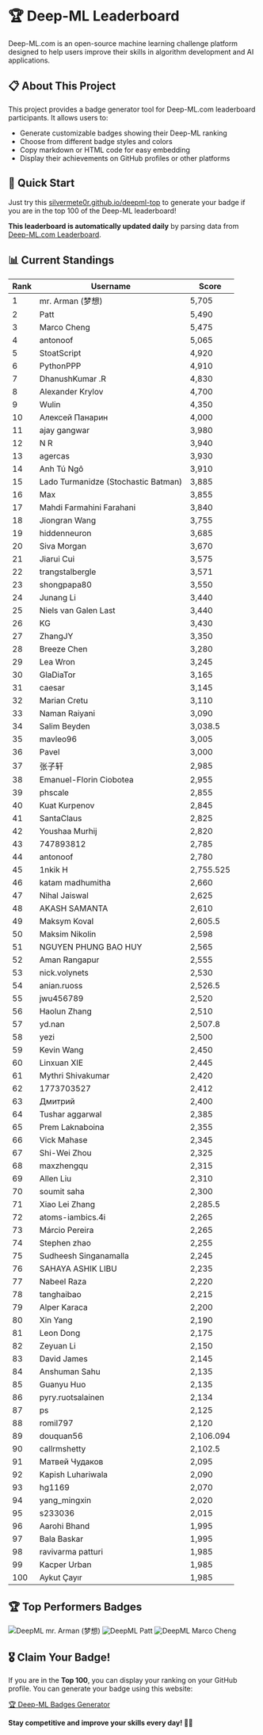# 🏆 Deep-ML Leaderboard

Deep-ML.com is an open-source machine learning challenge platform designed to help users improve their skills in algorithm development and AI applications.  

## 📋 About This Project

This project provides a badge generator tool for Deep-ML.com leaderboard participants. It allows users to:
- Generate customizable badges showing their Deep-ML ranking
- Choose from different badge styles and colors
- Copy markdown or HTML code for easy embedding
- Display their achievements on GitHub profiles or other platforms

## 🚀 Quick Start

Just try this [silvermete0r.github.io/deepml-top](https://silvermete0r.github.io/deepml-top) to generate your badge if you are in the top 100 of the Deep-ML leaderboard!

**This leaderboard is automatically updated daily** by parsing data from [Deep-ML.com Leaderboard](https://www.deep-ml.com/leaderboard).  

## 📊 Current Standings  

<!-- LEADERBOARD_START -->
| Rank | Username | Score |
|------|---------|-------|
| 1 | mr. Arman (梦想) | 5,705 |
| 2 | Patt | 5,490 |
| 3 | Marco Cheng | 5,475 |
| 4 | antonoof | 5,065 |
| 5 | StoatScript | 4,920 |
| 6 | PythonPPP | 4,910 |
| 7 | DhanushKumar .R | 4,830 |
| 8 | Alexander Krylov | 4,700 |
| 9 | Wulin | 4,350 |
| 10 | Алексей Панарин | 4,000 |
| 11 | ajay gangwar | 3,980 |
| 12 | N R | 3,940 |
| 13 | agercas | 3,930 |
| 14 | Anh Tú Ngô | 3,910 |
| 15 | Lado Turmanidze (Stochastic Batman) | 3,885 |
| 16 | Max | 3,855 |
| 17 | Mahdi Farmahini Farahani | 3,840 |
| 18 | Jiongran Wang | 3,755 |
| 19 | hiddenneuron | 3,685 |
| 20 | Siva Morgan | 3,670 |
| 21 | Jiarui Cui | 3,575 |
| 22 | trangstalbergle | 3,571 |
| 23 | shongpapa80 | 3,550 |
| 24 | Junang Li | 3,440 |
| 25 | Niels van Galen Last | 3,440 |
| 26 | KG | 3,430 |
| 27 | ZhangJY | 3,350 |
| 28 | Breeze Chen | 3,280 |
| 29 | Lea Wron | 3,245 |
| 30 | GlaDiaTor | 3,165 |
| 31 | caesar | 3,145 |
| 32 | Marian Cretu | 3,110 |
| 33 | Naman Raiyani | 3,090 |
| 34 | Salim Beyden | 3,038.5 |
| 35 | mavleo96 | 3,005 |
| 36 | Pavel | 3,000 |
| 37 | 张子轩 | 2,985 |
| 38 | Emanuel-Florin Ciobotea | 2,955 |
| 39 | phscale | 2,855 |
| 40 | Kuat Kurpenov | 2,845 |
| 41 | SantaClaus | 2,825 |
| 42 | Youshaa Murhij | 2,820 |
| 43 | 747893812 | 2,785 |
| 44 | antonoof | 2,780 |
| 45 | 1nkik H | 2,755.525 |
| 46 | katam madhumitha | 2,660 |
| 47 | Nihal Jaiswal | 2,625 |
| 48 | AKASH SAMANTA | 2,610 |
| 49 | Maksym Koval | 2,605.5 |
| 50 | Maksim Nikolin | 2,598 |
| 51 | NGUYEN PHUNG BAO HUY | 2,565 |
| 52 | Aman Rangapur | 2,555 |
| 53 | nick.volynets | 2,530 |
| 54 | anian.ruoss | 2,526.5 |
| 55 | jwu456789 | 2,520 |
| 56 | Haolun Zhang | 2,510 |
| 57 | yd.nan | 2,507.8 |
| 58 | yezi | 2,500 |
| 59 | Kevin Wang | 2,450 |
| 60 | Linxuan XIE | 2,445 |
| 61 | Mythri Shivakumar | 2,420 |
| 62 | 1773703527 | 2,412 |
| 63 | Дмитрий | 2,400 |
| 64 | Tushar aggarwal | 2,385 |
| 65 | Prem Laknaboina | 2,355 |
| 66 | Vick Mahase | 2,345 |
| 67 | Shi-Wei Zhou | 2,325 |
| 68 | maxzhengqu | 2,315 |
| 69 | Allen Liu | 2,310 |
| 70 | soumit saha | 2,300 |
| 71 | Xiao Lei Zhang | 2,285.5 |
| 72 | atoms-iambics.4i | 2,265 |
| 73 | Márcio Pereira | 2,265 |
| 74 | Stephen zhao | 2,255 |
| 75 | Sudheesh Singanamalla | 2,245 |
| 76 | SAHAYA ASHIK LIBU | 2,235 |
| 77 | Nabeel Raza | 2,220 |
| 78 | tanghaibao | 2,215 |
| 79 | Alper Karaca | 2,200 |
| 80 | Xin Yang | 2,190 |
| 81 | Leon Dong | 2,175 |
| 82 | Zeyuan Li | 2,150 |
| 83 | David James | 2,145 |
| 84 | Anshuman Sahu | 2,135 |
| 85 | Guanyu Huo | 2,135 |
| 86 | pyry.ruotsalainen | 2,134 |
| 87 | ps | 2,125 |
| 88 | romil797 | 2,120 |
| 89 | douquan56 | 2,106.094 |
| 90 | callrmshetty | 2,102.5 |
| 91 | Матвей Чудаков | 2,095 |
| 92 | Kapish Luhariwala | 2,090 |
| 93 | hg1169 | 2,070 |
| 94 | yang_mingxin | 2,020 |
| 95 | s233036 | 2,015 |
| 96 | Aarohi Bhand | 1,995 |
| 97 | Bala Baskar | 1,995 |
| 98 | ravivarma patturi | 1,985 |
| 99 | Kacper Urban | 1,985 |
| 100 | Aykut Çayır | 1,985 |
<!-- LEADERBOARD_END -->

## 🏆 Top Performers Badges

<!-- BADGES_START -->
![DeepML mr. Arman (梦想)](https://img.shields.io/badge/dynamic/json?url=https%3A%2F%2Fraw.githubusercontent.com%2Fsilvermete0r%2Fdeepml-top%2Fmain%2Fbadges.json&query=%24.1247b1b5b9cd95e98d7ff7438207406f.label&prefix=Rank%20&style=for-the-badge&label=%F0%9F%9A%80%20DeepML&color=blue&link=https%3A%2F%2Fwww.deep-ml.com%2Fleaderboard)
![DeepML Patt](https://img.shields.io/badge/dynamic/json?url=https%3A%2F%2Fraw.githubusercontent.com%2Fsilvermete0r%2Fdeepml-top%2Fmain%2Fbadges.json&query=%24.4b6dd077a50c0d50b43cc8120a91ccd7.label&prefix=Rank%20&style=for-the-badge&label=%F0%9F%9A%80%20DeepML&color=blue&link=https%3A%2F%2Fwww.deep-ml.com%2Fleaderboard)
![DeepML Marco Cheng](https://img.shields.io/badge/dynamic/json?url=https%3A%2F%2Fraw.githubusercontent.com%2Fsilvermete0r%2Fdeepml-top%2Fmain%2Fbadges.json&query=%24.4091c1a21900bd2c7d3f4e343acddda1.label&prefix=Rank%20&style=for-the-badge&label=%F0%9F%9A%80%20DeepML&color=blue&link=https%3A%2F%2Fwww.deep-ml.com%2Fleaderboard)
<!-- BADGES_END -->

## 🎖 Claim Your Badge!  

If you are in the **Top 100**, you can display your ranking on your GitHub profile. You can generate your badge using this website:

[🏆 Deep-ML Badges Generator](https://silvermete0r.github.io/deepml-top/)

**Stay competitive and improve your skills every day! 🚀🔥**